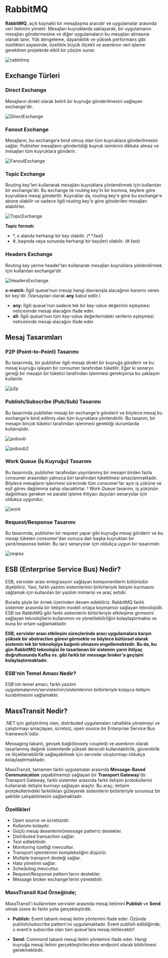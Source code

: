 
# RabbitMQ

**RabbitMQ**, açık kaynaklı bir mesajlaşma aracıdır ve uygulamalar arasında veri iletimini yönetir. Mesajları kuyruklarda saklayarak, bir uygulamanın mesajları göndermesine ve diğer uygulamaların bu mesajları almasına olanak tanır. Yük dengeleme, dayanıklılık ve yüksek performans gibi özellikleri sayesinde, özellikle büyük ölçekli ve asenkron veri işleme gerektiren projelerde etkili bir çözüm sunar.

![rabbitmq](https://github.com/user-attachments/assets/fa3a5e8f-9ecc-4c1e-9830-9cc50df77c93)


## Exchange Türleri

### Direct Exchange
Mesajların direkt olarak belirli bir kuyruğa gönderilmesini sağlayan exchange'dir.

![DirectExchange](https://github.com/user-attachments/assets/51342cea-19fa-40dc-9219-30f320d2b5f2)


### Fanout Exchange
Mesajların, bu exchange'e bind olmuş olan tüm kuyruklara gönderilmesini sağlar. Publisher mesajların gönderildiği kuyruk isimlerini dikkate almaz ve mesajları tüm kuyruklara gönderir.

![FanoutExchange](https://github.com/user-attachments/assets/0c0f3dde-a20e-4bd1-a22a-703e1a831684)


### Topic Exchange
Routing key'leri kullanarak mesajları kuyruklara yönlendirmek için kullanılan bir exchange'dir. Bu exchange ile routing key'in bir kısmına, keylere göre kuyruklara mesaj gönderilir. Kuyruklar da, routing key'e göre bu exchange'e abone olabilir ve sadece ilgili routing key'e göre gönderilen mesajları alabilirler.

![TopicExchange](https://github.com/user-attachments/assets/5cb0784f-8412-4272-ab49-7bec7e01501d)

**Topic formatı**
- \*, o alanda herhangi bir key olabilir. (\*.\*.fast)
- #, başında veya sonunda herhangi bir key(ler) olabilir. (#.fast)

### Headers Exchange
Routing key yerine header'ları kullanarak mesajları kuyruklara yönlendirmek için kullanılan exchange'dir.

![HeadersExchange](https://github.com/user-attachments/assets/f98d1ac6-6088-40bf-b0ef-effe6795a66a)


**x-match:** İlgili queue'nun mesajı hangi davranışla alacağının kararını veren bir key'dir. (Varsayılan olarak **any** kabul edilir.)
- **any:** İlgili queue'nun sadece tek bir key-value değerinin eşleşmesi neticesinde mesajı alacağını ifade eder.
- **all:** İlgili queue'nun tüm key-value değerlerindeki verilerin eşleşmesi neticesinde mesajı alacağını ifade eder.



## Mesaj Tasarımları

### P2P (Point-to-Point) Tasarımı
Bu tasarımda, bir publisher ilgili mesajı direkt bir kuyruğa gönderir ve bu mesaj kuyruğu işleyen bir consumer tarafından tüketilir. Eğer ki senaryo gereği bir mesajın bir tüketici tarafından işlenmesi gerekiyorsa bu yaklaşım kullanılır.

![p2p](https://github.com/user-attachments/assets/de3f545b-878b-42e7-be41-e6c5f4a7f43c)


### Publish/Subscribe (Pub/Sub) Tasarımı
Bu tasarımda publisher mesajı bir exchange'e gönderir ve böylece mesaj bu exchange'e bind edilmiş olan tüm kuyruklara yönlendirilir. Bu tasarım, bir mesajın birçok tüketici tarafından işlenmesi gerektiği durumlarda kullanışlıdır.

![pubsub](https://github.com/user-attachments/assets/1c611e42-f78a-4345-9a17-46c418e91ab1)

![pubsub2](https://github.com/user-attachments/assets/bfe95eef-56a4-42b7-86be-e83889b74801)


### Work Queue (İş Kuyruğu) Tasarımı
Bu tasarımda, publisher tarafından yayınlanmış bir mesajın birden fazla consumer arasından yalnızca biri tarafından tüketilmesi amaçlanmaktadır. Böylece mesajların işlenmesi sürecinde tüm consumer'lar aynı iş yüküne ve eşit görev dağılımına sahip olacaktırlar.
! Work Queue tasarımı, iş yükünün dağıtılması gereken ve paralel işleme ihtiyacı duyulan senaryolar için oldukça uygundur.

![work](https://github.com/user-attachments/assets/0bfdfda0-1276-4758-897a-c834658e3ef2)


### Request/Response Tasarımı
Bu tasarımda, publisher bir request yapar gibi kuyruğa mesaj gönderir ve bu mesajı tüketen consumer'dan sonuca dair başka kuyruktan bir yanıt/response bekler. Bu tarz senaryolar için oldukça uygun bir tasarımdır.

![reqres](https://github.com/user-attachments/assets/504f654e-4819-4ab6-bff2-560c63090892)


## ESB (Enterprise Service Bus) Nedir?
ESB, servisler arası entegrasyon sağlayan komponentlerin bütünüdür diyebiliriz. Yani, farklı yazılım sistemlerinin birbirleriyle iletişim kurmasını sağlamak için kullanılan bir yazılım mimarisi ve araç setidir.

Burada şöyle bir örnek üzerinden devam edebiliriz. RabbitMQ farklı sistemler arasında bir iletişim modeli ortaya koymamızı sağlayan teknolojidir.
ESB ise RabbitMQ gibi farklı sistemlerin birbirleriyle etkileşime girmesini sağlayan teknolojilerin kullanımını ve yönetilebilirliğini kolaylaştırmakta ve buna bir ortam sağlamaktadır.

**ESB, servisler arası etkileşim süreçlerinde aracı uygulamalara karşın yüksek bir abstraction görevi görmekte ve böylece bütünsel olarak sistemin tek bir teknolojiye bağımlı olmasını engellemektedir. Bu da, bu gün RabbitMQ teknolojisi ile tasarlanan bir sistemin yarın ihtiyaç doğrultusunda Kafka vs. gibi farklı bir message broker'a geçişini kolaylaştırmaktadır.**

### ESB'nin Temel Amacı Nedir?
ESB'nin temel amacı, farklı yazılım uygulamalarının/servislerinin/sistemlerinin birbirleriyle kolayca iletişim kurabilmesini sağlamaktır.


## MassTransit Nedir?
.NET için geliştirilmiş olan, distributed uygulamaları rahatlıkla yönetmeyi ve çalıştırmayı amaçlayan, ücretsiz, open source bir Enterprise Service Bus framework'üdür. 

Messaging tabanlı, gevşek bağlı(loosely coupled) ve asenkron olarak tasarlanmış dağınık sistemlerde yüksek dereceli kullanılabilirlik, güvenilirlik ve ölçeklenebilirlik sağlayabilmek için servisler oluşturmayı oldukça kolaylaştırmaktadır.

MassTransit, tamamen farklı uygulamalar arasında **Message-Based Communication** yapabilmemizi sağlayan bir **Transport Gateway**'dir.
Transport Gateway, farklı sistemler arasında farklı iletişim protokollerini kullanarak iletişim kurmayı sağlayan araçtır.
Bu araç; iletişim protokollerindeki farklılıkları gizleyerek sistemlerin birbirleriyle sorunsuz bir şekilde çalışabilmesini sağlamaktadır.

### Özellikleri
- Open source ve ücretsizdir.
- Kullanımı kolaydır.
- Güçlü mesaj desenlerini(message pattern) destekler.
- Distributed transaction sağlar.
- Test edilebilirdir.
- Monitoring özelliği mevcuttur.
- Transport işlemlerinin kompleksliğini düşürür.
- Multiple transport desteği sağlar.
- Hata yönetimi sağlar.
- Scheduling mevcuttur.
- Request/Response pattern'larını destekler.
- Message broker exchange'lerini yönetebilir.

### MassTransit Kod Örneğinde;
MassTransit'i kullanırken servisler arasında mesaj iletimini **Publish** ve **Send** olmak üzere iki farklı yolla gerçekleştirdik.

- **Publish:** Event tabanlı mesaj iletim yöntemini ifade eder. Özünde publish/subscribe pattern'ını uygulamaktadır. Event publish edildiğinde, o event'e subscribe olan tüm queue'lara mesaj iletilecektir!

- **Send:** Command tabanlı mesaj iletim yöntemini ifade eder. Hangi kuyruğa mesaj iletimi gerçekleştirilecekse endpoint olarak bildirilmesi gerekmektedir.
